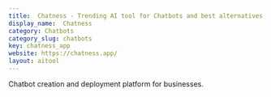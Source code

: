 ```yaml
---
title:  Chatness - Trending AI tool for Chatbots and best alternatives
display_name:  Chatness
category: Chatbots
category_slug: chatbots
key: chatness_app
website: https://chatness.app/
layout: aitool
---
```


Chatbot creation and deployment platform for businesses.
